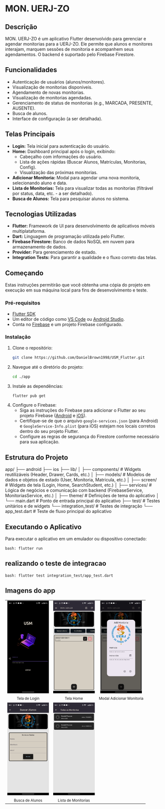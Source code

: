 # MON. UERJ-ZO

## Descrição

MON. UERJ-ZO é um aplicativo Flutter desenvolvido para gerenciar e agendar monitorias para a UERJ-ZO. Ele permite que alunos e monitores interajam, marquem sessões de monitoria e acompanhem seus agendamentos. O backend é suportado pelo Firebase Firestore.

## Funcionalidades

*   Autenticação de usuários (alunos/monitores).
*   Visualização de monitorias disponíveis.
*   Agendamento de novas monitorias.
*   Visualização de monitorias agendadas.
*   Gerenciamento de status de monitorias (e.g., MARCADA, PRESENTE, AUSENTE).
*   Busca de alunos.
*   Interface de configuração (a ser detalhada).

## Telas Principais

*   **Login:** Tela inicial para autenticação do usuário.
*   **Home:** Dashboard principal após o login, exibindo:
    *   Cabeçalho com informações do usuário.
    *   Lista de ações rápidas (Buscar Alunos, Matrículas, Monitorias, Config).
    *   Visualização das próximas monitorias.
*   **Adicionar Monitoria:** Modal para agendar uma nova monitoria, selecionando aluno e data.
*   **Lista de Monitorias:** Tela para visualizar todas as monitorias (filtrável por status, data, etc. - a ser detalhado).
*   **Busca de Alunos:** Tela para pesquisar alunos no sistema.

## Tecnologias Utilizadas

*   **Flutter:** Framework de UI para desenvolvimento de aplicativos móveis multiplataforma.
*   **Dart:** Linguagem de programação utilizada pelo Flutter.
*   **Firebase Firestore:** Banco de dados NoSQL em nuvem para armazenamento de dados.
*   **Provider:** Para gerenciamento de estado.
*   **Integration Tests:** Para garantir a qualidade e o fluxo correto das telas.

## Começando

Estas instruções permitirão que você obtenha uma cópia do projeto em execução em sua máquina local para fins de desenvolvimento e teste.

### Pré-requisitos

*   [Flutter SDK](https://flutter.dev/docs/get-started/install)
*   Um editor de código como [VS Code](https://code.visualstudio.com/) ou [Android Studio](https://developer.android.com/studio).
*   Conta no [Firebase](https://firebase.google.com/) e um projeto Firebase configurado.

### Instalação

1.  Clone o repositório:
    ```bash
    git clone https://github.com/DanielBrown1998/USM_Flutter.git
    ```
2.  Navegue até o diretório do projeto:
    ```bash
    cd ./app 
    ```
3.  Instale as dependências:
    ```bash
    flutter pub get
    ```
4.  Configure o Firebase:
    *   Siga as instruções do Firebase para adicionar o Flutter ao seu projeto Firebase ([Android](https://firebase.google.com/docs/flutter/setup?platform=android) e [iOS](https://firebase.google.com/docs/flutter/setup?platform=ios)).
    *   Certifique-se de que o arquivo `google-services.json` (para Android) e `GoogleService-Info.plist` (para iOS) estejam nos locais corretos dentro do seu projeto Flutter.
    *   Configure as regras de segurança do Firestore conforme necessário para sua aplicação.

## Estrutura do Projeto

app/
├── android
├── ios
├── lib/
│   ├── components/  # Widgets reutilizáveis (Header, Drawer, Cards, etc.)
│   ├── models/      # Modelos de dados e objetos de estado (User, Monitoria, Matricula, etc.)
│   ├── screen/      # Widgets de tela (Login, Home, SearchStudent, etc.)
│   ├── services/    # Lógica de negócios e comunicação com backend (FirebaseService, MonitoriasService, etc.)
│   ├── theme/       # Definições de tema do aplicativo
│   └── main.dart    # Ponto de entrada principal do aplicativo
├── test/            # Testes unitários e de widgets
└── integration_test/ # Testes de integração
    └── app_test.dart # Teste de fluxo principal do aplicativo



## Executando o Aplicativo

Para executar o aplicativo em um emulador ou dispositivo conectado:

```
bash: flutter run
```
## realizando o teste de integracao

```
bash: flutter test integration_test/app_test.dart
```

## Imagens do app

<table>
  <tr>
    <td align="center">
      <img src="app/lib/assets/readme_images/login.png" alt="Tela de Login" height="300">
      <br><sub>Tela de Login</sub>
    </td>
    <td align="center">
      <img src="app/lib/assets/readme_images/home.png" alt="Tela Home" height="300">
      <br><sub>Tela Home</sub>
    </td>
    <td align="center">
      <img src="app/lib/assets/readme_images/add_monitoria.png" alt="Modal Adicionar Monitoria" height="300">
      <br><sub>Modal Adicionar Monitoria</sub>
    </td>
  </tr>
  <tr>
    <td align="center">
      <img src="app/lib/assets/readme_images/search_students.png" alt="Tela de Busca de Alunos" height="300">
      <br><sub>Busca de Alunos</sub>
    </td>
    <td align="center">
      <img src="app/lib/assets/readme_images/list_all_monitorias.png" alt="Tela de Lista de Monitorias" height="300">
      <br><sub>Lista de Monitorias</sub>
    </td>
     <!-- Adicione mais <td> aqui se tiver mais imagens para esta linha -->
  </tr>
</table>




